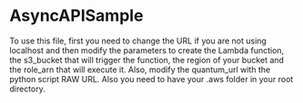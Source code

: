 # AsyncAPISample

To use this file, first you need to change the URL if you are not using localhost and then modify the parameters to create the Lambda function, the s3_bucket that will trigger the function, the region of your bucket and the role_arn that will execute it. Also, modify the quantum_url with the python script RAW URL.
Also you need to have your .aws folder in your root directory.

